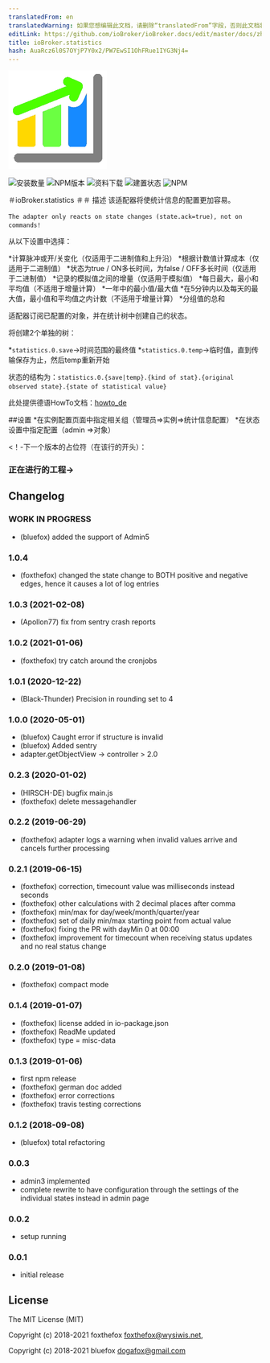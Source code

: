 ```yaml
---
translatedFrom: en
translatedWarning: 如果您想编辑此文档，请删除“translatedFrom”字段，否则此文档将再次自动翻译
editLink: https://github.com/ioBroker/ioBroker.docs/edit/master/docs/zh-cn/adapterref/iobroker.statistics/README.md
title: ioBroker.statistics
hash: AuaRcz6l0S7OYjP7Y0x2/PW7EwSI1OhFRue1IYG3Nj4=
---
```

![商标](../../../en/adapterref/iobroker.statistics/admin/statistics.png)

![安装数量](http://iobroker.live/badges/statistics-stable.svg)
![NPM版本](http://img.shields.io/npm/v/iobroker.statistics.svg)
![资料下载](https://img.shields.io/npm/dm/iobroker.statistics.svg)
![建置状态](https://travis-ci.org/iobroker-community-adapters/ioBroker.statistics.svg?branch=master)
![NPM](https://nodei.co/npm/iobroker.statistics.png?downloads=true)

＃ioBroker.statistics
＃＃ 描述
该适配器将使统计信息的配置更加容易。

`The adapter only reacts on state changes (state.ack=true), not on commands!`

从以下设置中选择：

*计算脉冲或开/关变化（仅适用于二进制值和上升沿）
*根据计数值计算成本（仅适用于二进制值）
*状态为true / ON多长时间，为false / OFF多长时间（仅适用于二进制值）
*记录的模拟值之间的增量（仅适用于模拟值）
*每日最大，最小和平均值（不适用于增量计算）
*一年中的最小值/最大值
*在5分钟内以及每天的最大值，最小值和平均值之内计数（不适用于增量计算）
*分组值的总和

适配器订阅已配置的对象，并在统计树中创建自己的状态。

将创建2个单独的树：

*`statistics.0.save`->时间范围的最终值
*`statistics.0.temp`->临时值，直到传输保存为止，然后temp重新开始

状态的结构为：`statistics.0.{save|temp}.{kind of stat}.{original observed state}.{state of statistical value}`

此处提供德语HowTo文档：[howto_de](./doc/howto_de.md)

##设置
*在实例配置页面中指定相关组（管理员=>实例=>统计信息配置）
*在状态设置中指定配置（admin =>对象）

<！-下一个版本的占位符（在该行的开头）：

### __正在进行的工程__->

## Changelog
### __WORK IN PROGRESS__
* (bluefox) added the support of Admin5 

### 1.0.4
* (foxthefox) changed the state change to BOTH positive and negative edges, hence it causes a lot of log entries

### 1.0.3 (2021-02-08)
* (Apollon77) fix from sentry crash reports

### 1.0.2 (2021-01-06)
* (foxthefox) try catch around the cronjobs

### 1.0.1 (2020-12-22)
* (Black-Thunder) Precision in rounding set to 4

### 1.0.0 (2020-05-01)
* (bluefox) Caught error if structure is invalid
* (bluefox) Added sentry
* adapter.getObjectView -> controller > 2.0

### 0.2.3 (2020-01-02)
* (HIRSCH-DE) bugfix main.js
* (foxthefox) delete messagehandler

### 0.2.2 (2019-06-29)
* (foxthefox) adapter logs a warning when invalid values arrive and cancels further processing

### 0.2.1 (2019-06-15)
* (foxthefox) correction, timecount value was milliseconds instead seconds
* (foxthefox) other calculations with 2 decimal places after comma
* (foxthefox) min/max for day/week/month/quarter/year
* (foxthefox) set of daily min/max starting point from actual value
* (foxthefox) fixing the PR with dayMin 0 at 00:00
* (foxthefox) improvement for timecount when receiving status updates and no real status change

### 0.2.0 (2019-01-08)
* (foxthefox) compact mode

### 0.1.4 (2019-01-07)
* (foxthefox) license added in io-package.json
* (foxthefox) ReadMe updated
* (foxthefox) type = misc-data

### 0.1.3 (2019-01-06)
* first npm release
* (foxthefox) german doc added
* (foxthefox) error corrections
* (foxthefox) travis testing corrections

### 0.1.2 (2018-09-08)
* (bluefox) total refactoring

### 0.0.3
* admin3 implemented
* complete rewrite to have configuration through the settings of the individual states instead in admin page

### 0.0.2
* setup running

### 0.0.1
* initial release

## License

The MIT License (MIT)

Copyright (c) 2018-2021 foxthefox <foxthefox@wysiwis.net>,

Copyright (c) 2018-2021 bluefox <dogafox@gmail.com>